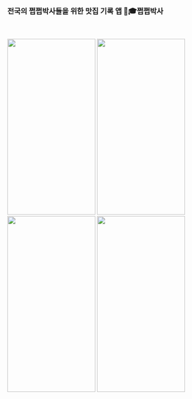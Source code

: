 ### 전국의 쩝쩝박사들을 위한 맛집 기록 앱 🐷🎓쩝쩝박사
<br/> 

<image src="https://user-images.githubusercontent.com/96823668/198209667-26702db4-674b-448e-a782-1a5dc02da088.png" width="200" height="400">   <image src="https://user-images.githubusercontent.com/96823668/198210120-6b410beb-0b26-4519-9d5f-bba6bb135089.png" width="200" height="400">  <image src="https://user-images.githubusercontent.com/96823668/198210525-288069bd-1862-4135-8415-14ed4abdb5de.png" width="200" height="400">  <image src="https://user-images.githubusercontent.com/96823668/198210813-10e6c372-739d-419b-bfd7-0ec03a10a906.png" width="200" height="400">

